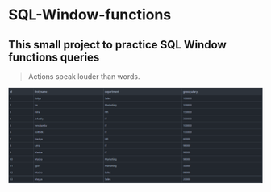 # SQL-Window-functions
## This small project to practice SQL Window functions queries

>Actions speak louder than words.

![alt text](https://github.com/VostanieKotov/SQL-Window-functions/blob/main/salary%20table.PNG)

